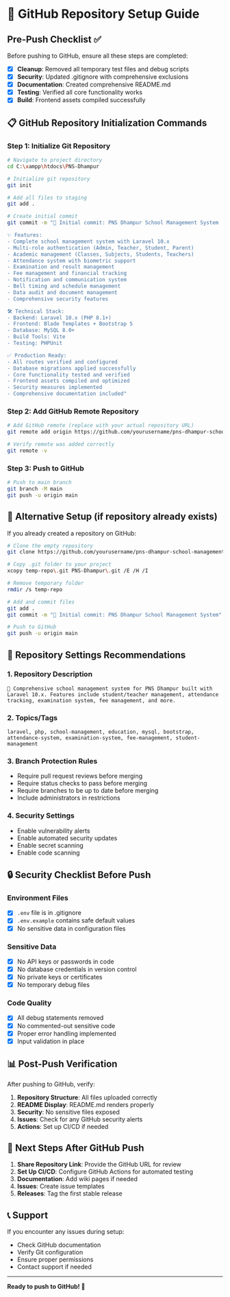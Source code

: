 # 🚀 GitHub Repository Setup Guide

## Pre-Push Checklist ✅

Before pushing to GitHub, ensure all these steps are completed:

- [x] **Cleanup**: Removed all temporary test files and debug scripts
- [x] **Security**: Updated .gitignore with comprehensive exclusions
- [x] **Documentation**: Created comprehensive README.md
- [x] **Testing**: Verified all core functionality works
- [x] **Build**: Frontend assets compiled successfully

## 📋 GitHub Repository Initialization Commands

### Step 1: Initialize Git Repository
```bash
# Navigate to project directory
cd C:\xampp\htdocs\PNS-Dhampur

# Initialize git repository
git init

# Add all files to staging
git add .

# Create initial commit
git commit -m "🎉 Initial commit: PNS Dhampur School Management System

✨ Features:
- Complete school management system with Laravel 10.x
- Multi-role authentication (Admin, Teacher, Student, Parent)
- Academic management (Classes, Subjects, Students, Teachers)
- Attendance system with biometric support
- Examination and result management
- Fee management and financial tracking
- Notification and communication system
- Bell timing and schedule management
- Data audit and document management
- Comprehensive security features

🛠️ Technical Stack:
- Backend: Laravel 10.x (PHP 8.1+)
- Frontend: Blade Templates + Bootstrap 5
- Database: MySQL 8.0+
- Build Tools: Vite
- Testing: PHPUnit

✅ Production Ready:
- All routes verified and configured
- Database migrations applied successfully
- Core functionality tested and verified
- Frontend assets compiled and optimized
- Security measures implemented
- Comprehensive documentation included"
```

### Step 2: Add GitHub Remote Repository
```bash
# Add GitHub remote (replace with your actual repository URL)
git remote add origin https://github.com/yourusername/pns-dhampur-school-management.git

# Verify remote was added correctly
git remote -v
```

### Step 3: Push to GitHub
```bash
# Push to main branch
git branch -M main
git push -u origin main
```

## 🔧 Alternative Setup (if repository already exists)

If you already created a repository on GitHub:

```bash
# Clone the empty repository
git clone https://github.com/yourusername/pns-dhampur-school-management.git temp-repo

# Copy .git folder to your project
xcopy temp-repo\.git PNS-Dhampur\.git /E /H /I

# Remove temporary folder
rmdir /s temp-repo

# Add and commit files
git add .
git commit -m "🎉 Initial commit: PNS Dhampur School Management System"

# Push to GitHub
git push -u origin main
```

## 📝 Repository Settings Recommendations

### 1. Repository Description
```
🏫 Comprehensive school management system for PNS Dhampur built with Laravel 10.x. Features include student/teacher management, attendance tracking, examination system, fee management, and more.
```

### 2. Topics/Tags
```
laravel, php, school-management, education, mysql, bootstrap, attendance-system, examination-system, fee-management, student-management
```

### 3. Branch Protection Rules
- Require pull request reviews before merging
- Require status checks to pass before merging
- Require branches to be up to date before merging
- Include administrators in restrictions

### 4. Security Settings
- Enable vulnerability alerts
- Enable automated security updates
- Enable secret scanning
- Enable code scanning

## 🔒 Security Checklist Before Push

### Environment Files
- [x] `.env` file is in .gitignore
- [x] `.env.example` contains safe default values
- [x] No sensitive data in configuration files

### Sensitive Data
- [x] No API keys or passwords in code
- [x] No database credentials in version control
- [x] No private keys or certificates
- [x] No temporary debug files

### Code Quality
- [x] All debug statements removed
- [x] No commented-out sensitive code
- [x] Proper error handling implemented
- [x] Input validation in place

## 📊 Post-Push Verification

After pushing to GitHub, verify:

1. **Repository Structure**: All files uploaded correctly
2. **README Display**: README.md renders properly
3. **Security**: No sensitive files exposed
4. **Issues**: Check for any GitHub security alerts
5. **Actions**: Set up CI/CD if needed

## 🚀 Next Steps After GitHub Push

1. **Share Repository Link**: Provide the GitHub URL for review
2. **Set Up CI/CD**: Configure GitHub Actions for automated testing
3. **Documentation**: Add wiki pages if needed
4. **Issues**: Create issue templates
5. **Releases**: Tag the first stable release

## 📞 Support

If you encounter any issues during setup:
- Check GitHub documentation
- Verify Git configuration
- Ensure proper permissions
- Contact support if needed

---

**Ready to push to GitHub! 🚀**